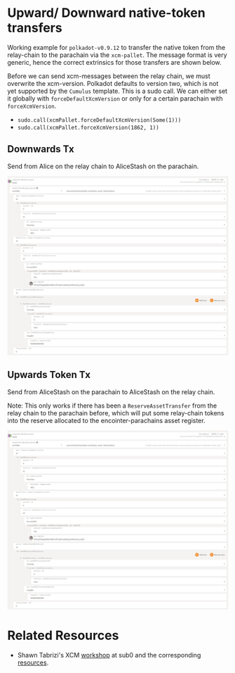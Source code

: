 # Upward/ Downward native-token transfers
Working example for `polkadot-v0.9.12` to transfer the native token from the relay-chain to the parachain
 via the `xcm-pallet`. The message format is very generic, hence the correct extrinsics for those transfers are shown below.

Before we can send xcm-messages between the relay chain, we must overwrite the xcm-version. Polkadot defaults to version
two, which is not yet supported by the `Cumulus` template. This is a sudo call.
We can either set it globally with `forceDefaultXcmVersion` or only for a certain parachain with `forceXcmVersion`.

* `sudo.call(xcmPallet.forceDefaultXcmVersion(Some(1)))`
* `sudo.call(xcmPallet.forceXcmVersion(1862, 1))`


## Downwards Tx
Send from Alice on the relay chain to AliceStash on the parachain.

![downward-token-tx.png](downward-token-tx.png)

## Upwards Token Tx
Send from AliceStash on the parachain to AliceStash on the relay chain.

Note: This only works if there has been a `ReserveAssetTransfer` from the relay chain to the parachain before, which will
put some relay-chain tokens into the reserve allocated to the encointer-parachains asset register.

![upward-token-tx.png](downward-token-tx.png)

# Related Resources
* Shawn Tabrizi's XCM [workshop](https://www.youtube.com/watch?v=5cgq5jOZx9g&list=PLp0_ueXY_enX6S5sogeo7GHD1BXTLj5Xr&index=20) 
  at sub0 and the corresponding [resources](https://www.shawntabrizi.com/xcm-workshop/#/reserve-transfer).
